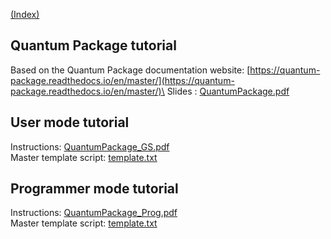 [(Index)](https://dtraore97.github.io/)

## Quantum Package tutorial
Based on the Quantum Package documentation website: [https://quantum-package.readthedocs.io/en/master/](https://quantum-package.readthedocs.io/en/master/)\
Slides : [QuantumPackage.pdf](https://dtraore97.github.io/QuantumPackage.pdf)

## User mode tutorial
Instructions: [QuantumPackage_GS.pdf](https://dtraore97.github.io/QuantumPackage_GS.pdf)\
Master template script:  [template.txt](https://dtraore97.github.io/script_for_master.txt)

## Programmer mode tutorial
Instructions: [QuantumPackage_Prog.pdf](https://dtraore97.github.io/QuantumPackage_Prog.pdf)\
Master template script:  [template.txt](https://dtraore97.github.io/script_for_master.txt)

